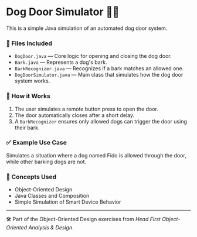 # Dog Door Simulator 🐶🚪

This is a simple Java simulation of an automated dog door system.

### 📂 Files Included
- `DogDoor.java` — Core logic for opening and closing the dog door.
- `Bark.java` — Represents a dog's bark.
- `BarkRecognizer.java` — Recognizes if a bark matches an allowed one.
- `DogDoorSimulator.java` — Main class that simulates how the dog door system works.

### 🚀 How it Works
1. The user simulates a remote button press to open the door.
2. The door automatically closes after a short delay.
3. A `BarkRecognizer` ensures only allowed dogs can trigger the door using their bark.

### ✅ Example Use Case
Simulates a situation where a dog named Fido is allowed through the door, while other barking dogs are not.

### 📌 Concepts Used
- Object-Oriented Design
- Java Classes and Composition
- Simple Simulation of Smart Device Behavior

---

🛠️ Part of the Object-Oriented Design exercises from *Head First Object-Oriented Analysis & Design*.
